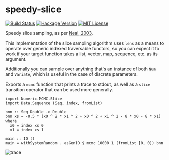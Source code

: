 # speedy-slice

[![Build Status](https://secure.travis-ci.org/jtobin/speedy-slice.png)](http://travis-ci.org/jtobin/speedy-slice)
[![Hackage Version](https://img.shields.io/hackage/v/speedy-slice.svg)](http://hackage.haskell.org/package/speedy-slice)
[![MIT License](https://img.shields.io/badge/license-MIT-blue.svg)](https://github.com/jtobin/speedy-slice/blob/master/LICENSE)

Speedy slice sampling, as per [Neal, 2003](http://people.ee.duke.edu/~lcarin/slice.pdf).

This implementation of the slice sampling algorithm uses `lens` as a means to
operate over generic indexed traversable functors, so you can expect it to
work if your target function takes a list, vector, map, sequence, etc. as its
argument.

Additionally you can sample over anything that's an instance of both `Num` and
`Variate`, which is useful in the case of discrete parameters.

Exports a `mcmc` function that prints a trace to stdout, as well as a
`slice` transition operator that can be used more generally.

    import Numeric.MCMC.Slice
    import Data.Sequence (Seq, index, fromList)

    bnn :: Seq Double -> Double
    bnn xs = -0.5 * (x0 ^ 2 * x1 ^ 2 + x0 ^ 2 + x1 ^ 2 - 8 * x0 - 8 * x1) where
      x0 = index xs 0
      x1 = index xs 1

    main :: IO ()
    main = withSystemRandom . asGenIO $ mcmc 10000 1 (fromList [0, 0]) bnn

![trace](https://dl.dropboxusercontent.com/spa/u0s6617yxinm2ca/zp-9gl6z.png)

